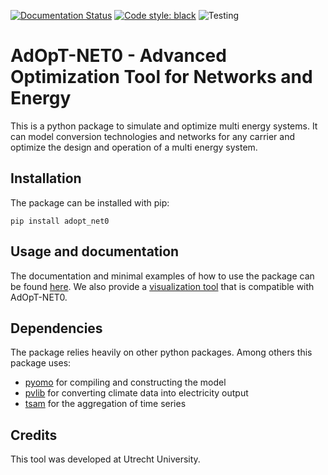 [![Documentation Status](https://readthedocs.org/projects/adopt-net0/badge/?version=latest)](https://adopt-net0.readthedocs.io/en/latest/?badge=latest)
[![Code style: black](https://img.shields.io/badge/code%20style-black-000000.svg)](https://github.com/psf/black)
![Testing](https://github.com/UU-ER/AdOpT-NET0/actions/workflows/00publish_tests.yml/badge.svg?branch=main)

# AdOpT-NET0 - Advanced Optimization Tool for Networks and Energy

This is a python package to simulate and optimize multi energy systems. It can 
model conversion technologies and networks for any carrier and optimize the 
design and operation of a multi energy system.

## Installation
The package can be installed with pip:

```pip install adopt_net0```

## Usage and documentation
The documentation and minimal examples of how to use the package can be found 
[here](https://adopt-net0.readthedocs.io/en/latest/index.html). We also provide a 
[visualization tool](https://resultvisualization.streamlit.app/) that is compatible 
with AdOpT-NET0.

## Dependencies
The package relies heavily on other python packages. Among others this package uses:

- [pyomo](https://github.com/Pyomo/pyomo) for compiling and constructing the model
- [pvlib](https://github.com/pvlib/pvlib-python) for converting climate data into 
  electricity output
- [tsam](https://github.com/FZJ-IEK3-VSA/tsam) for the aggregation of time series

## Credits
This tool was developed at Utrecht University.
